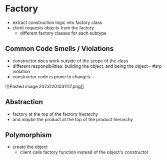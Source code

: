 # Factory
- extract construction logic into factory class
- client requests objects from the factory
	- different factory classes for each subtype
## Common Code Smells / Violations
- constructor does work outside of the scope of the class
- different responsibilities: building the object, and being the object - #srp violation
- constructor code is prone to changes

![[Pasted image 20231201031117.png]]
## Abstraction
- factory at the top of the factory hierarchy
- and *maybe* the product at the top of the product hierarchy
## Polymorphism
- create the object
	- client calls factory function instead of the object's constructor